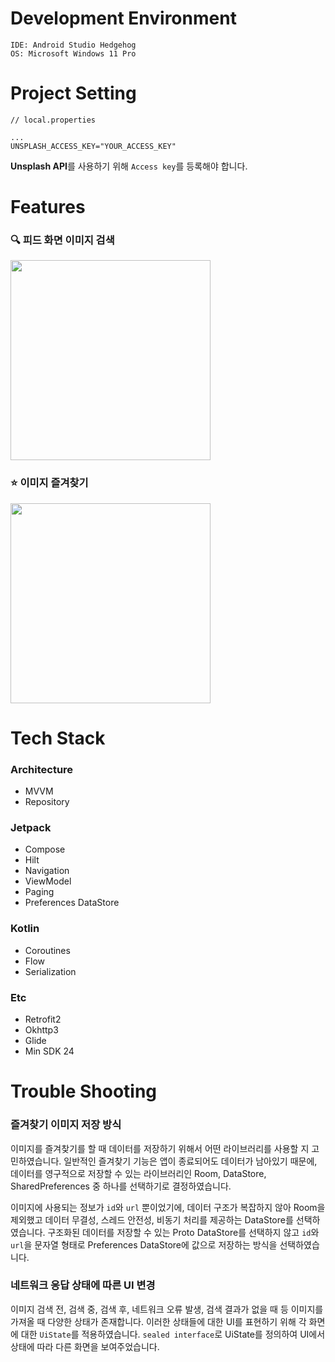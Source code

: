 # Development Environment

```
IDE: Android Studio Hedgehog
OS: Microsoft Windows 11 Pro
```

# Project Setting

```properties
// local.properties

...
UNSPLASH_ACCESS_KEY="YOUR_ACCESS_KEY"
```

**Unsplash API**를 사용하기 위해 `Access key`를 등록해야 합니다.

# Features

### 🔍 피드 화면 이미지 검색

<img src="/docs/images/search_images.gif" width="320"/>

### ⭐ 이미지 즐겨찾기

<img src="/docs/images/favorite_images.gif" width="320"/>

# Tech Stack

### Architecture

- MVVM
- Repository

### Jetpack

- Compose
- Hilt
- Navigation
- ViewModel
- Paging
- Preferences DataStore

### Kotlin

- Coroutines
- Flow
- Serialization

### Etc

- Retrofit2
- Okhttp3
- Glide
- Min SDK 24

# Trouble Shooting

### 즐겨찾기 이미지 저장 방식

이미지를 즐겨찾기를 할 때 데이터를 저장하기 위해서 어떤 라이브러리를 사용할 지 고민하였습니다. 일반적인 즐겨찾기 기능은 앱이 종료되어도 데이터가 남아있기 때문에, 데이터를 영구적으로 저장할 수 있는 라이브러리인 Room, DataStore, SharedPreferences 중 하나를 선택하기로 결정하였습니다.

이미지에 사용되는 정보가 `id`와 `url` 뿐이었기에, 데이터 구조가 복잡하지 않아 Room을 제외했고 데이터 무결성, 스레드 안전성, 비동기 처리를 제공하는 DataStore를 선택하였습니다. 구조화된 데이터를 저장할 수 있는 Proto DataStore를 선택하지 않고 `id`와 `url`을 문자열 형태로 Preferences DataStore에 값으로 저장하는 방식을 선택하였습니다.

### 네트워크 응답 상태에 따른 UI 변경

이미지 검색 전, 검색 중, 검색 후, 네트워크 오류 발생, 검색 결과가 없을 때 등 이미지를 가져올 때 다양한 상태가 존재합니다. 이러한 상태들에 대한 UI를 표현하기 위해 각 화면에 대한 `UiState`를 적용하였습니다. `sealed interface`로 UiState를 정의하여 UI에서 상태에 따라 다른 화면을 보여주었습니다.
